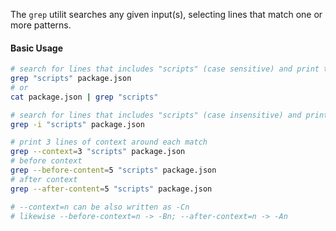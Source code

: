 The `grep` utilit searches any given input(s), selecting lines that match one or more patterns.

#### Basic Usage

```sh
# search for lines that includes "scripts" (case sensitive) and print them
grep "scripts" package.json
# or
cat package.json | grep "scripts"

# search for lines that includes "scripts" (case insensitive) and print them
grep -i "scripts" package.json

# print 3 lines of context around each match
grep --context=3 "scripts" package.json
# before context
grep --before-content=5 "scripts" package.json
# after context
grep --after-content=5 "scripts" package.json

# --context=n can be also written as -Cn
# likewise --before-context=n -> -Bn; --after-context=n -> -An
```
